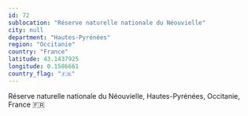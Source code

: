 ```yaml
---
id: 72
sublocation: "Réserve naturelle nationale du Néouvielle"
city: null
department: "Hautes-Pyrénées"
region: "Occitanie"
country: "France"
latitude: 43.1437925
longitude: 0.1586661
country_flag: "🇫🇷"
---
```

Réserve naturelle nationale du Néouvielle, Hautes-Pyrénées, Occitanie, France 🇫🇷